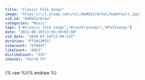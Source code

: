 ```yaml
---
title: "Classic Folk Songs"
image: "https:\/\/i.ytimg.com\/vi\/6wRbZyrQrkw\/hqdefault.jpg"
vid_id: "6wRbZyrQrkw"
categories: "Music"
tags: ["#classic folk songs","#countrysongs","#folksongs"]
date: "2021-09-19T13:50:39+03:00"
vid_date: "2020-07-14T12:00:53Z"
duration: "PT1H13M1S"
viewcount: "678447"
likeCount: "4953"
dislikeCount: "335"
channel: "Parr8 TV"
---
```

{% raw %}{% endraw %}
